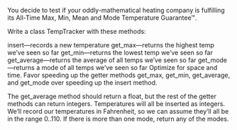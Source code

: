 You decide to test if your oddly-mathematical heating company is fulfilling its All-Time Max, Min, Mean and Mode Temperature Guarantee™.

Write a class TempTracker with these methods:

insert—records a new temperature
get_max—returns the highest temp we’ve seen so far
get_min—returns the lowest temp we’ve seen so far
get_average—returns the average of all temps we’ve seen so far
get_mode—returns a mode of all temps we’ve seen so far
Optimize for space and time. Favor speeding up the getter methods get_max, get_min, get_average, and get_mode over speeding up the insert method.

The get_average method should return a float, but the rest of the getter methods can return integers.
Temperatures will all be inserted as integers.
We’ll record our temperatures in Fahrenheit, so we can assume they’ll all be in the range 0..110.
If there is more than one mode, return any of the modes.
